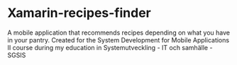 # Xamarin-recipes-finder
A mobile application that recommends recipes depending on what you have in your pantry. Created for the System Development for Mobile Applications II course during my education in Systemutveckling - IT och samhälle - SGSIS
